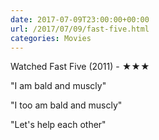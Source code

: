 ```yaml
---
date: 2017-07-09T23:00:00+00:00
url: /2017/07/09/fast-five.html
categories: Movies
---
```

Watched Fast Five (2011) - ★★★

"I am bald and muscly"

"I too am bald and muscly"

"Let's help each other"



